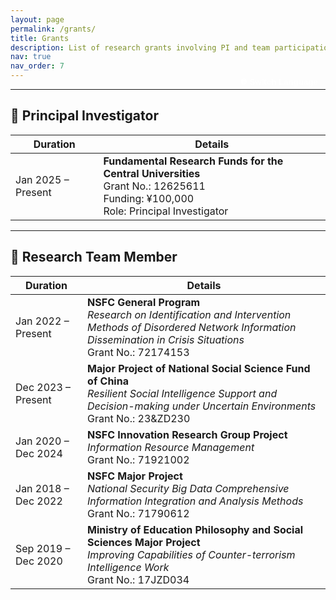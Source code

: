 ```yaml
---
layout: page
permalink: /grants/
title: Grants
description: List of research grants involving PI and team participation in national-level scientific projects.
nav: true
nav_order: 7
---
```


---

<button onclick="toggleLang()" style="
  background-color: var(--global-theme-color);
  color: white;
  font-weight: bold;
  border: 2px solid var(--global-theme-color);
  border-radius: 6px;
  padding: 6px 12px;
  cursor: pointer;
  margin-top: -40px;
  float: right;
">
  🌐 Switch Language
</button>

<div id="en-grants" markdown="block">

## 🎯 Principal Investigator

| **Duration**       | **Details** |
|--------------------|-------------|
| Jan 2025 – Present | **Fundamental Research Funds for the Central Universities**<br>Grant No.: 12625611<br>Funding: ¥100,000<br>Role: Principal Investigator |

<hr>

## 🤝 Research Team Member

| **Duration**       | **Details** |
|--------------------|-------------|
| Jan 2022 – Present | **NSFC General Program**<br>*Research on Identification and Intervention Methods of Disordered Network Information Dissemination in Crisis Situations*<br>Grant No.: 72174153 |
| Dec 2023 – Present | **Major Project of National Social Science Fund of China**<br>*Resilient Social Intelligence Support and Decision-making under Uncertain Environments*<br>Grant No.: 23&ZD230 |
| Jan 2020 – Dec 2024 | **NSFC Innovation Research Group Project**<br>*Information Resource Management*<br>Grant No.: 71921002 |
| Jan 2018 – Dec 2022 | **NSFC Major Project**<br>*National Security Big Data Comprehensive Information Integration and Analysis Methods*<br>Grant No.: 71790612 |
| Sep 2019 – Dec 2020 | **Ministry of Education Philosophy and Social Sciences Major Project**<br>*Improving Capabilities of Counter-terrorism Intelligence Work*<br>Grant No.: 17JZD034 |
</div>

<div id="zh-grants" style="display: none;" markdown="block">

## 🎯 主持项目

| **时间**           | **项目内容** |
|--------------------|--------------|
| 2025年 – 至今       | **中央高校基本科研业务费专项资金资助**<br>项目编号：12625611<br>经费：10万元<br>负责人：陈苗苗 |

<hr>

## 🤝 参与项目

| **时间**           | **项目内容** |
|--------------------|--------------|
| 2022年1月 – 至今    | **国家自然科学基金面上项目**<br>危机情境下网络信息传播失序识别与干预方法研究<br>项目编号：72174153 |
| 2023年12月 – 至今   | **国家社会科学基金重大项目**<br>不确定环境下韧性社会智能情报支持与决策研究<br>项目编号：23&ZD230 |
| 2020年1月 – 2024年12月    | **国家自然科学基金创新研究群体项目**<br>信息资源管理<br>项目编号：71921002 |
| 2018年1月 – 2022年12月    | **国家自然科学基金重大项目**<br>国家安全大数据综合信息集成与分析方法<br>项目编号：71790612 |
| 2019年9月 – 2020年12月 | **教育部哲学社会科学研究重大课题攻关项目**<br>提高反恐怖主义情报信息工作能力对策研究<br>项目编号：17JZD034 |

</div>

<script>
  function toggleLang() {
    const en = document.getElementById('en-grants');
    const zh = document.getElementById('zh-grants');
    if (en.style.display === 'none') {
      en.style.display = 'block';
      zh.style.display = 'none';
    } else {
      en.style.display = 'none';
      zh.style.display = 'block';
    }
  }
</script>
